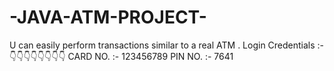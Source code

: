 # -JAVA-ATM-PROJECT-
U can easily perform transactions similar to a real ATM .
Login Credentials :- 
👇👇👇👇👇👇👇👇
CARD NO. :- 123456789
PIN  NO. :- 7641
